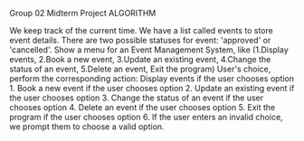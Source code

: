 Group 02 Midterm Project ALGORITHM

We keep track of the current time.
We have a list called events to store event details.
There are two possible statuses for event: 'approved' or 'cancelled'.
Show a menu for an Event Management System, like
(1.Display events, 2.Book a new event, 3.Update an existing event, 4.Change the status of an event, 5.Delete an event, Exit the program)
User's choice, perform the corresponding action:
Display events if the user chooses option 1.
Book a new event if the user chooses option 2.
Update an existing event if the user chooses option 3.
Change the status of an event if the user chooses option 4.
Delete an event if the user chooses option 5.
Exit the program if the user chooses option 6.
If the user enters an invalid choice, we prompt them to choose a valid option.
